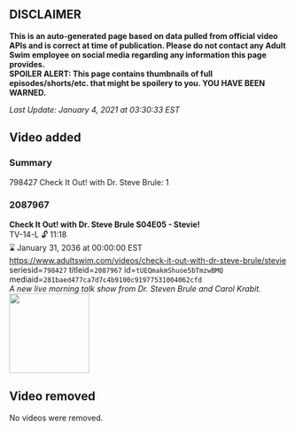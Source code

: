 ## DISCLAIMER
**This is an auto-generated page based on data pulled from official video APIs and is correct at time of publication. Please do not contact any Adult Swim employee on social media regarding any information this page provides.**  
**SPOILER ALERT: This page contains thumbnails of full episodes/shorts/etc. that might be spoilery to you. YOU HAVE BEEN WARNED.**  

_Last Update: January 4, 2021 at 03:30:33 EST_
## Video added
### Summary
798427 Check It Out! with Dr. Steve Brule: 1  
### 2087967
**Check It Out! with Dr. Steve Brule S04E05 - Stevie!**  
TV-14-L 🔓 11:18  
⌛ January 31, 2036 at 00:00:00 EST  
https://www.adultswim.com/videos/check-it-out-with-dr-steve-brule/stevie  
seriesid=`798427` titleid=`2087967` id=`tUEQmakmShuoe5bTmzwBMQ` mediaid=`281baed477ca7d7c4b9100c91977531004062cfd`  
_A new live morning talk show from Dr. Steven Brule and Carol Krabit._  
<a href="https://media.cdn.adultswim.com/uploads/20200302/thumbnails/2_2032162143-checkitout_405_dup-20160322.jpg"><img src="https://media.cdn.adultswim.com/uploads/20200302/thumbnails/2_2032162143-checkitout_405_dup-20160322.jpg" height="144px" /></a>
## Video removed
No videos were removed.  
